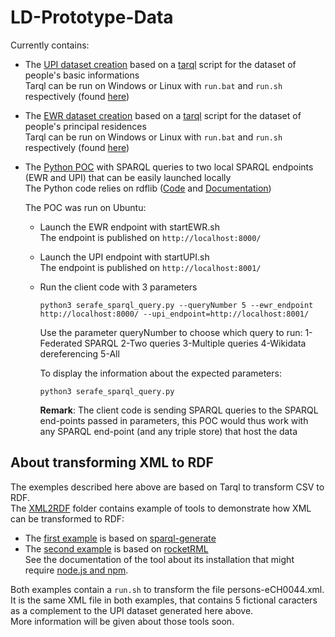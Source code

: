 # LD-Prototype-Data
Currently contains: 
- The [UPI dataset creation](UC-Serafe/UPI-Dataset-fiction) based on a [tarql](https://tarql.github.io/) script for the dataset of people's basic informations  
    Tarql can be run on Windows or Linux with `run.bat` and `run.sh` respectively (found [here](UC-Serafe/UPI-Dataset-fiction/tarql-1.2/bin))  
- The [EWR dataset creation](UC-Serafe/EWR-Dataset-fiction) based on a [tarql](https://tarql.github.io/) script for the dataset of people's principal residences  
    Tarql can be run on Windows or Linux with `run.bat` and `run.sh` respectively (found [here](UC-Serafe/EWR-Dataset-fiction/tarql-1.2/bin))
- The [Python POC](UC-Serafe/client-POC) with SPARQL queries to two local SPARQL endpoints (EWR and UPI) that can be easily launched locally  
    The Python code relies on rdflib ([Code](https://github.com/RDFLib/rdflib) and [Documentation](https://rdflib.readthedocs.io/en/stable/))

    The POC was run on Ubuntu:
    - Launch the EWR endpoint with startEWR.sh  
    The endpoint is published on `http://localhost:8000/`
    - Launch the UPI endpoint with startUPI.sh  
    The endpoint is published on `http://localhost:8001/`
    - Run the client code with 3 parameters
        ```
        python3 serafe_sparql_query.py --queryNumber 5 --ewr_endpoint http://localhost:8000/ --upi_endpoint=http://localhost:8001/
        ```
        Use the parameter queryNumber to choose which query to run: 1-Federated SPARQL 2-Two queries 3-Multiple queries 4-Wikidata dereferencing 5-All

        To display the information about the expected parameters:
        ```
        python3 serafe_sparql_query.py
        ```

        **Remark**: The client code is sending SPARQL queries to the SPARQL end-points passed in parameters, this POC would thus work with any SPARQL end-point (and any triple store) that host the data

## About transforming XML to RDF
The exemples described here above are based on Tarql to transform CSV to RDF.  
The [XML2RDF](XML2RDF) folder contains example of tools to demonstrate how XML can be transformed to RDF:
- The [first example](XML2RDF/sparql-generate) is based on [sparql-generate](https://github.com/sparql-generate/sparql-generate)   
- The [second example](XML2RDF/rocketRML) is based on [rocketRML](https://github.com/semantifyit/RocketRML)  
See the documentation of the tool about its installation that might require [node.js and npm](https://docs.npmjs.com/downloading-and-installing-node-js-and-npm).

Both examples contain a `run.sh` to transform the file persons-eCH0044.xml. It is the same XML file in both examples, that contains 5 fictional caracters as a complement to the UPI dataset generated here above.  
More information will be given about those tools soon.
